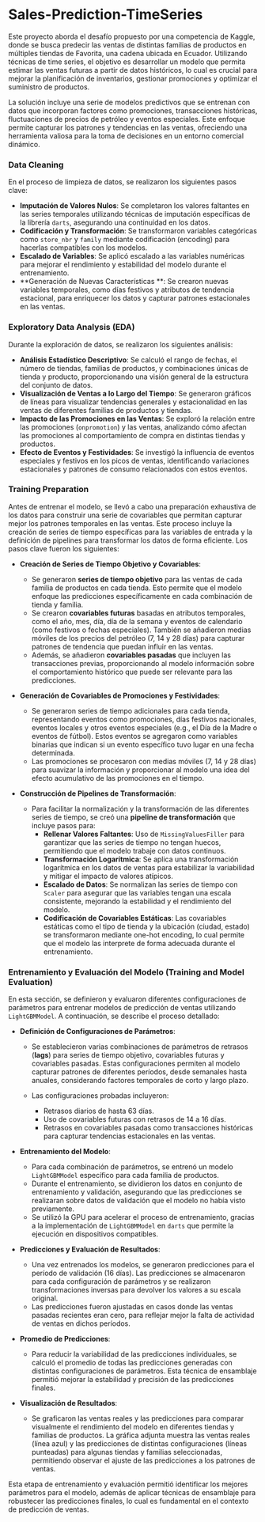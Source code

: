 # Sales-Prediction-TimeSeries

Este proyecto aborda el desafío propuesto por una competencia de Kaggle, donde se busca predecir las ventas de distintas familias de productos en múltiples tiendas de Favorita, una cadena ubicada en Ecuador. Utilizando técnicas de time series, el objetivo es desarrollar un modelo que permita estimar las ventas futuras a partir de datos históricos, lo cual es crucial para mejorar la planificación de inventarios, gestionar promociones y optimizar el suministro de productos.

La solución incluye una serie de modelos predictivos que se entrenan con datos que incorporan factores como promociones, transacciones históricas, fluctuaciones de precios de petróleo y eventos especiales. Este enfoque permite capturar los patrones y tendencias en las ventas, ofreciendo una herramienta valiosa para la toma de decisiones en un entorno comercial dinámico.

### Data Cleaning

En el proceso de limpieza de datos, se realizaron los siguientes pasos clave:

- **Imputación de Valores Nulos**: Se completaron los valores faltantes en las series temporales utilizando técnicas de imputación específicas de la librería `darts`, asegurando una continuidad en los datos.
- **Codificación y Transformación**: Se transformaron variables categóricas como `store_nbr` y `family` mediante codificación (encoding) para hacerlas compatibles con los modelos.
- **Escalado de Variables**: Se aplicó escalado a las variables numéricas para mejorar el rendimiento y estabilidad del modelo durante el entrenamiento.
- **Generación de Nuevas Características **: Se crearon nuevas variables temporales, como días festivos y atributos de tendencia estacional, para enriquecer los datos y capturar patrones estacionales en las ventas.


### Exploratory Data Analysis (EDA)

Durante la exploración de datos, se realizaron los siguientes análisis:

- **Análisis Estadístico Descriptivo**: Se calculó el rango de fechas, el número de tiendas, familias de productos, y combinaciones únicas de tienda y producto, proporcionando una visión general de la estructura del conjunto de datos.
- **Visualización de Ventas a lo Largo del Tiempo**: Se generaron gráficos de líneas para visualizar tendencias generales y estacionalidad en las ventas de diferentes familias de productos y tiendas.
- **Impacto de las Promociones en las Ventas**: Se exploró la relación entre las promociones (`onpromotion`) y las ventas, analizando cómo afectan las promociones al comportamiento de compra en distintas tiendas y productos.
- **Efecto de Eventos y Festividades**: Se investigó la influencia de eventos especiales y festivos en los picos de ventas, identificando variaciones estacionales y patrones de consumo relacionados con estos eventos.


### Training Preparation

Antes de entrenar el modelo, se llevó a cabo una preparación exhaustiva de los datos para construir una serie de covariables que permitan capturar mejor los patrones temporales en las ventas. Este proceso incluye la creación de series de tiempo específicas para las variables de entrada y la definición de pipelines para transformar los datos de forma eficiente. Los pasos clave fueron los siguientes:

- **Creación de Series de Tiempo Objetivo y Covariables**:
   - Se generaron **series de tiempo objetivo** para las ventas de cada familia de productos en cada tienda. Esto permite que el modelo enfoque las predicciones específicamente en cada combinación de tienda y familia.
   - Se crearon **covariables futuras** basadas en atributos temporales, como el año, mes, día, día de la semana y eventos de calendario (como festivos o fechas especiales). También se añadieron medias móviles de los precios del petróleo (7, 14 y 28 días) para capturar patrones de tendencia que puedan influir en las ventas.
   - Además, se añadieron **covariables pasadas** que incluyen las transacciones previas, proporcionando al modelo información sobre el comportamiento histórico que puede ser relevante para las predicciones.

- **Generación de Covariables de Promociones y Festividades**:
   - Se generaron series de tiempo adicionales para cada tienda, representando eventos como promociones, días festivos nacionales, eventos locales y otros eventos especiales (e.g., el Día de la Madre o eventos de fútbol). Estos eventos se agregaron como variables binarias que indican si un evento específico tuvo lugar en una fecha determinada.
   - Las promociones se procesaron con medias móviles (7, 14 y 28 días) para suavizar la información y proporcionar al modelo una idea del efecto acumulativo de las promociones en el tiempo.

- **Construcción de Pipelines de Transformación**:
   - Para facilitar la normalización y la transformación de las diferentes series de tiempo, se creó una **pipeline de transformación** que incluye pasos para:
      - **Rellenar Valores Faltantes**: Uso de `MissingValuesFiller` para garantizar que las series de tiempo no tengan huecos, permitiendo que el modelo trabaje con datos continuos.
      - **Transformación Logarítmica**: Se aplica una transformación logarítmica en los datos de ventas para estabilizar la variabilidad y mitigar el impacto de valores atípicos.
      - **Escalado de Datos**: Se normalizan las series de tiempo con `Scaler` para asegurar que las variables tengan una escala consistente, mejorando la estabilidad y el rendimiento del modelo.
      - **Codificación de Covariables Estáticas**: Las covariables estáticas como el tipo de tienda y la ubicación (ciudad, estado) se transformaron mediante one-hot encoding, lo cual permite que el modelo las interprete de forma adecuada durante el entrenamiento.

### Entrenamiento y Evaluación del Modelo (Training and Model Evaluation)

En esta sección, se definieron y evaluaron diferentes configuraciones de parámetros para entrenar modelos de predicción de ventas utilizando `LightGBMModel`. A continuación, se describe el proceso detallado:

- **Definición de Configuraciones de Parámetros**:
   - Se establecieron varias combinaciones de parámetros de retrasos (**lags**) para series de tiempo objetivo, covariables futuras y covariables pasadas. Estas configuraciones permiten al modelo capturar patrones de diferentes períodos, desde semanales hasta anuales, considerando factores temporales de corto y largo plazo.

   - Las configuraciones probadas incluyeron:
     - Retrasos diarios de hasta 63 días.
     - Uso de covariables futuras con retrasos de 14 a 16 días.
     - Retrasos en covariables pasadas como transacciones históricas para capturar tendencias estacionales en las ventas.

- **Entrenamiento del Modelo**:
   - Para cada combinación de parámetros, se entrenó un modelo `LightGBMModel` específico para cada familia de productos.
   - Durante el entrenamiento, se dividieron los datos en conjunto de entrenamiento y validación, asegurando que las predicciones se realizaran sobre datos de validación que el modelo no había visto previamente.
   - Se utilizó la GPU para acelerar el proceso de entrenamiento, gracias a la implementación de `LightGBMModel` en `darts` que permite la ejecución en dispositivos compatibles.

- **Predicciones y Evaluación de Resultados**:
   - Una vez entrenados los modelos, se generaron predicciones para el período de validación (16 días). Las predicciones se almacenaron para cada configuración de parámetros y se realizaron transformaciones inversas para devolver los valores a su escala original.
   - Las predicciones fueron ajustadas en casos donde las ventas pasadas recientes eran cero, para reflejar mejor la falta de actividad de ventas en dichos períodos.

- **Promedio de Predicciones**:
   - Para reducir la variabilidad de las predicciones individuales, se calculó el promedio de todas las predicciones generadas con distintas configuraciones de parámetros. Esta técnica de ensamblaje permitió mejorar la estabilidad y precisión de las predicciones finales.

- **Visualización de Resultados**:
   - Se graficaron las ventas reales y las predicciones para comparar visualmente el rendimiento del modelo en diferentes tiendas y familias de productos. La gráfica adjunta muestra las ventas reales (línea azul) y las predicciones de distintas configuraciones (líneas punteadas) para algunas tiendas y familias seleccionadas, permitiendo observar el ajuste de las predicciones a los patrones de ventas.
   
Esta etapa de entrenamiento y evaluación permitió identificar los mejores parámetros para el modelo, además de aplicar técnicas de ensamblaje para robustecer las predicciones finales, lo cual es fundamental en el contexto de predicción de ventas.




